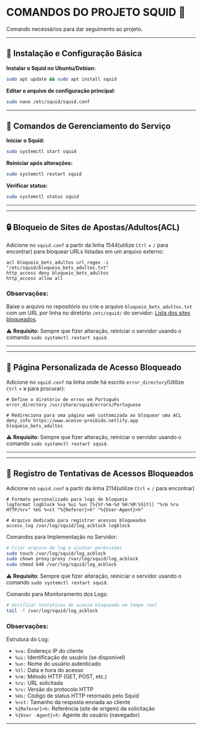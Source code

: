 # COMANDOS DO PROJETO SQUID 🦑

Comando necessários para dar seguimento ao projeto.

---

## 🔧 Instalação e Configuração Básica

**Instalar o Squid no Ubuntu/Debian:**
```bash
sudo apt update && sudo apt install squid
```

**Editar o arquivo de configuração principal:**
```bash
sudo nano /etc/squid/squid.conf
```

---

## 🚀 Comandos de Gerenciamento do Serviço

**Iniciar o Squid:**
```bash
sudo systemctl start squid
```

**Reiniciar após alterações:**
```bash
sudo systemctl restart squid
```

**Verificar status:**
```bash
sudo systemctl status squid
```

---
---
## 🔒 Bloqueio de Sites de Apostas/Adultos(ACL)

Adicione no `squid.conf` a partir da linha 1544(utilize `Ctrl` + `/` para encontrar) para bloquear URLs listadas em um arquivo externo:

```squidconf
acl bloqueio_bets_adultos url_regex -i "/etc/squid/bloqueio_bets_adultos.txt"
http_access deny bloqueio_bets_adultos
http_access allow all
```
### Observações:
Baixe o arquivo no repositório ou crie o arquivo `bloqueio_bets_adultos.txt` com um URL por linha no diretório `/etc/squid/` do servidor: [Lista dos sites bloqueados](https://dontpad.com/bloqueio_sites_bets_adultos).


⚠️ **Requisito**: Sempre que fizer alteração, reiniciar o servidor usando o comando `sudo systemctl restart squid`.

---
---
## 🚫 Página Personalizada de Acesso Bloqueado

Adicione no `squid.conf` na linha onde há escrito `error_directory`(Utilize `Ctrl` + `W` para procurar):

```squidconf
# Define o diretório de erros em Português
error_directory /usr/share/squid/errors/Portuguese

# Redireciona para uma página web customizada ao bloquear uma ACL
deny_info https://www.acesso-proibido.netlify.app bloqueio_bets_adultos
```
⚠️ **Requisito**: Sempre que fizer alteração, reiniciar o servidor usando o comando `sudo systemctl restart squid`.

---
---
## 📝 Registro de Tentativas de Acessos Bloqueados

Adicione no `squid.conf` a partir da linha 2114(utilize `Ctrl` + `/` para encontrar)
```squidconf
# Formato personalizado para logs de bloqueio
logformat logblock %>a %ui %un [%{%Y-%m-%d %H:%M:%S}tl] "%rm %ru HTTP/%rv" %Hs %<st "%{Referer}>h" "%{User-Agent}>h"

# Arquivo dedicado para registrar acessos bloqueados
access_log /var/log/squid/log_acblock logblock
```

Comandos para Implementação no Servidor:
```bash
# Criar arquivo de log e ajustar permissões
sudo touch /var/log/squid/log_acblock
sudo chown proxy:proxy /var/log/squid/log_acblock
sudo chmod 640 /var/log/squid/log_acblock
```
⚠️ **Requisito**: Sempre que fizer alteração, reiniciar o servidor usando o comando `sudo systemctl restart squid`.

Comando para Monitoramento dos Logs:
```bash
# Verificar tentativas de acesso bloqueado em tempo real
tail -f /var/log/squid/log_acblock
```


### Observações:
Estrutura do Log:
   - `%>a:` Endereço IP do cliente
   - `%ui:` Identificação do usuário (se disponível)
   - `%un:` Nome do usuário autenticado
   - `%tl:` Data e hora do acesso
   - `%rm:` Método HTTP (GET, POST, etc.)
   - `%ru:` URL solicitada
   - `%rv:` Versão do protocolo HTTP
   - `%Hs:` Código de status HTTP retornado pelo Squid
   - `%<st:` Tamanho da resposta enviada ao cliente
   - `%{Referer}>h:` Referência (site de origem) da solicitação
   - `%{User -Agent}>h:` Agente do usuário (navegador)

---
